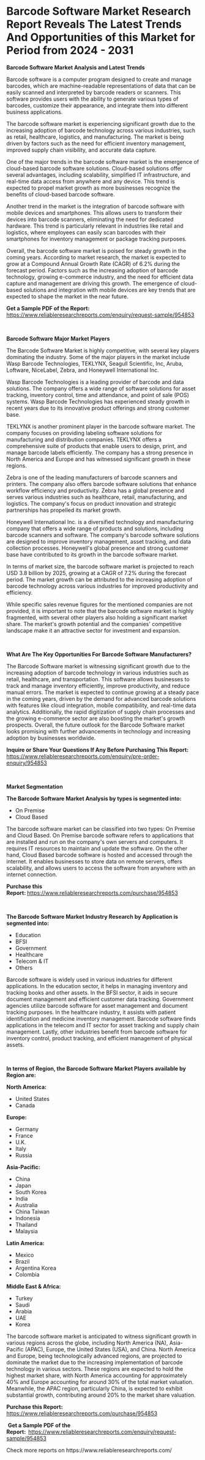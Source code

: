 <p><h1>Barcode Software Market Research Report Reveals The Latest Trends And Opportunities of this Market for Period from 2024 - 2031</h1></p><p><strong>Barcode Software Market Analysis and Latest Trends</strong></p>
<p><p>Barcode software is a computer program designed to create and manage barcodes, which are machine-readable representations of data that can be easily scanned and interpreted by barcode readers or scanners. This software provides users with the ability to generate various types of barcodes, customize their appearance, and integrate them into different business applications.</p><p>The barcode software market is experiencing significant growth due to the increasing adoption of barcode technology across various industries, such as retail, healthcare, logistics, and manufacturing. The market is being driven by factors such as the need for efficient inventory management, improved supply chain visibility, and accurate data capture.</p><p>One of the major trends in the barcode software market is the emergence of cloud-based barcode software solutions. Cloud-based solutions offer several advantages, including scalability, simplified IT infrastructure, and real-time data access from anywhere and any device. This trend is expected to propel market growth as more businesses recognize the benefits of cloud-based barcode software.</p><p>Another trend in the market is the integration of barcode software with mobile devices and smartphones. This allows users to transform their devices into barcode scanners, eliminating the need for dedicated hardware. This trend is particularly relevant in industries like retail and logistics, where employees can easily scan barcodes with their smartphones for inventory management or package tracking purposes.</p><p>Overall, the barcode software market is poised for steady growth in the coming years. According to market research, the market is expected to grow at a Compound Annual Growth Rate (CAGR) of 6.2% during the forecast period. Factors such as the increasing adoption of barcode technology, growing e-commerce industry, and the need for efficient data capture and management are driving this growth. The emergence of cloud-based solutions and integration with mobile devices are key trends that are expected to shape the market in the near future.</p></p>
<p><strong>Get a Sample PDF of the Report:&nbsp;</strong> <a href="https://www.reliableresearchreports.com/enquiry/request-sample/954853">https://www.reliableresearchreports.com/enquiry/request-sample/954853</a></p>
<p>&nbsp;</p>
<p><strong>Barcode Software Major Market Players</strong></p>
<p><p>The Barcode Software Market is highly competitive, with several key players dominating the industry. Some of the major players in the market include Wasp Barcode Technologies, TEKLYNX, Seagull Scientific, Inc, Aruba, Loftware, NiceLabel, Zebra, and Honeywell International Inc.</p><p>Wasp Barcode Technologies is a leading provider of barcode and data solutions. The company offers a wide range of software solutions for asset tracking, inventory control, time and attendance, and point of sale (POS) systems. Wasp Barcode Technologies has experienced steady growth in recent years due to its innovative product offerings and strong customer base.</p><p>TEKLYNX is another prominent player in the barcode software market. The company focuses on providing labeling software solutions for manufacturing and distribution companies. TEKLYNX offers a comprehensive suite of products that enable users to design, print, and manage barcode labels efficiently. The company has a strong presence in North America and Europe and has witnessed significant growth in these regions.</p><p>Zebra is one of the leading manufacturers of barcode scanners and printers. The company also offers barcode software solutions that enhance workflow efficiency and productivity. Zebra has a global presence and serves various industries such as healthcare, retail, manufacturing, and logistics. The company's focus on product innovation and strategic partnerships has propelled its market growth.</p><p>Honeywell International Inc. is a diversified technology and manufacturing company that offers a wide range of products and solutions, including barcode scanners and software. The company's barcode software solutions are designed to improve inventory management, asset tracking, and data collection processes. Honeywell's global presence and strong customer base have contributed to its growth in the barcode software market.</p><p>In terms of market size, the barcode software market is projected to reach USD 3.8 billion by 2025, growing at a CAGR of 7.2% during the forecast period. The market growth can be attributed to the increasing adoption of barcode technology across various industries for improved productivity and efficiency.</p><p>While specific sales revenue figures for the mentioned companies are not provided, it is important to note that the barcode software market is highly fragmented, with several other players also holding a significant market share. The market's growth potential and the companies' competitive landscape make it an attractive sector for investment and expansion.</p></p>
<p>&nbsp;</p>
<p><strong>What Are The Key Opportunities For Barcode Software Manufacturers?</strong></p>
<p><p>The Barcode Software market is witnessing significant growth due to the increasing adoption of barcode technology in various industries such as retail, healthcare, and transportation. This software allows businesses to track and manage inventory efficiently, improve productivity, and reduce manual errors. The market is expected to continue growing at a steady pace in the coming years, driven by the demand for advanced barcode solutions with features like cloud integration, mobile compatibility, and real-time data analytics. Additionally, the rapid digitization of supply chain processes and the growing e-commerce sector are also boosting the market's growth prospects. Overall, the future outlook for the Barcode Software market looks promising with further advancements in technology and increasing adoption by businesses worldwide.</p></p>
<p><strong>Inquire or Share Your Questions If Any Before Purchasing This Report:</strong> <a href="https://www.reliableresearchreports.com/enquiry/pre-order-enquiry/954853">https://www.reliableresearchreports.com/enquiry/pre-order-enquiry/954853</a></p>
<p>&nbsp;</p>
<p><strong>Market Segmentation</strong></p>
<p><strong>The Barcode Software Market Analysis by types is segmented into:</strong></p>
<p><ul><li>On Premise</li><li>Cloud Based</li></ul></p>
<p><p>The barcode software market can be classified into two types: On Premise and Cloud Based. On Premise barcode software refers to applications that are installed and run on the company's own servers and computers. It requires IT resources to maintain and update the software. On the other hand, Cloud Based barcode software is hosted and accessed through the internet. It enables businesses to store data on remote servers, offers scalability, and allows users to access the software from anywhere with an internet connection.</p></p>
<p><strong>Purchase this Report:&nbsp;</strong><a href="https://www.reliableresearchreports.com/purchase/954853">https://www.reliableresearchreports.com/purchase/954853</a></p>
<p>&nbsp;</p>
<p><strong>The Barcode Software Market Industry Research by Application is segmented into:</strong></p>
<p><ul><li>Education</li><li>BFSI</li><li>Government</li><li>Healthcare</li><li>Telecom & IT</li><li>Others</li></ul></p>
<p><p>Barcode software is widely used in various industries for different applications. In the education sector, it helps in managing inventory and tracking books and other assets. In the BFSI sector, it aids in secure document management and efficient customer data tracking. Government agencies utilize barcode software for asset management and document tracking purposes. In the healthcare industry, it assists with patient identification and medicine inventory management. Barcode software finds applications in the telecom and IT sector for asset tracking and supply chain management. Lastly, other industries benefit from barcode software for inventory control, product tracking, and efficient management of physical assets.</p></p>
<p>&nbsp;</p>
<p><strong>In terms of Region, the Barcode Software Market Players available by Region are:</strong></p>
<p>
    <p> <strong> North America: </strong>
        <ul>
            <li>United States</li>
            <li>Canada</li>
        </ul>
        </p> 
    <p> <strong> Europe: </strong>
        <ul>
            <li>Germany</li>
            <li>France</li>
            <li>U.K.</li>
            <li>Italy</li>
            <li>Russia</li>
        </ul>
        </p> 
    <p> <strong> Asia-Pacific: </strong>
        <ul>
            <li>China</li>
            <li>Japan</li>
            <li>South Korea</li>
            <li>India</li>
            <li>Australia</li>
            <li>China Taiwan</li>
            <li>Indonesia</li>
            <li>Thailand</li>
            <li>Malaysia</li>
        </ul>
        </p> 
    <p> <strong> Latin America: </strong>
        <ul>
            <li>Mexico</li>
            <li>Brazil</li>
            <li>Argentina Korea</li>
            <li>Colombia</li>
        </ul>
        </p> 
    <p> <strong> Middle East & Africa: </strong>
        <ul>
            <li>Turkey</li>
            <li>Saudi</li>
            <li>Arabia</li>
            <li>UAE</li>
            <li>Korea</li>
        </ul>
    </p>
    </p>
<p><p>The barcode software market is anticipated to witness significant growth in various regions across the globe, including North America (NA), Asia-Pacific (APAC), Europe, the United States (USA), and China. North America and Europe, being technologically advanced regions, are projected to dominate the market due to the increasing implementation of barcode technology in various sectors. These regions are expected to hold the highest market share, with North America accounting for approximately 40% and Europe accounting for around 30% of the total market valuation. Meanwhile, the APAC region, particularly China, is expected to exhibit substantial growth, contributing around 20% to the market share valuation.</p></p>
<p><strong>Purchase this Report: </strong><a href="https://www.reliableresearchreports.com/purchase/954853">https://www.reliableresearchreports.com/purchase/954853</a></p>
<p>&nbsp;<strong>Get a Sample PDF of the Report:&nbsp;&nbsp;</strong><a href="https://www.reliableresearchreports.com/enquiry/request-sample/954853">https://www.reliableresearchreports.com/enquiry/request-sample/954853</a></p>
<p><strong></strong></p>
<p>Check more reports on https://www.reliableresearchreports.com/</p>
